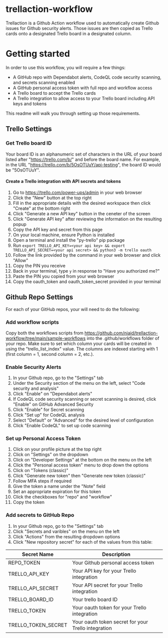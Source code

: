 # trellaction-workflow
Trellaction is a Github Action workflow used to automatically create Github issues for Github security alerts. Those issues are then copied as Trello cards onto a designated Trello board in a designated column.

# Getting started
In order to use this workflow, you will require a few things:
- A GitHub repo with Dependabot alerts, CodeQL code security scanning, and secrets scanning enabled
- A GitHub personal access token with full repo and workflow access
- A Trello board to accept the Trello cards
- A Trello integration to allow access to your Trello board including API keys and tokens

This readme will walk you through setting up those requirements.

## Trello Settings
### Get Trello board ID
Your board ID is an alphanumeric set of characters in the URL of your board listed after "https://trello.com/b/" and before the board name.  For example, in the URL "https://trello.com/b/5OsOTUuY/api-testing", the board ID would be "5OsOTUuY". 

#### Create a Trello integration with API secrets and tokens
1. Go to https://trello.com/power-ups/admin in your web browser
2. Click the "New" button at the top right
3. Fill in the appropriate details with the desired workspace then click "Create" at the bottom right
4. Click "Generate a new API key" button in the ceneter of the screen
5. Click "Generate API key" after reviewing the information on the resulting popup
6. Copy the API key and secret from this page
7. On your local machine, ensure Python is installed
8. Open a terminal and install the "py-trello" pip package 
9. Run `export TRELLO_API_KEY=<your api key> && export TRELLO_API_SECRET=<your api secret> && python3 -m trello oauth`
10. Follow the link provided by the command in your web browser and click "Allow"
11. Copy the PIN you receive
12. Back in your terminal, type `y` in response to "Have you authorized me?"
13. Paste the PIN you copied from your web browser
14. Copy the oauth_token and oauth_token_secret provided in your terminal

## Github Repo Settings
For each of your GitHub repos, your will need to do the following:

### Add workflow scripts
Copy both the workflows scripts from https://github.com/niaid/trellaction-workflow/tree/main/sample-workflows into the .github/workflows folder of your repo.  Make sure to set which column your cards will be created in using the "trello_list_index" value.  The columns are indexed starting with 1 (first column = 1, second column = 2, etc.).

### Enable Security Alerts
1. In your Github repo, go to the "Settings" tab
2. Under the Security section of the menu on the left, select "Code security and analysis"
3. Click "Enable" on "Dependabot alerts"
4. If CodeQL code security scanning or secret scanning is desired, click "Enable" on GitHub Advanced Security
5. Click "Enable" for Secret scanning
6. Click "Set up" for CodeQL analysis
7. Select "Default" or "Advanced" for the desired level of configuration
8. Click "Enable CodeQL" to set up code scanning

### Set up Personal Access Token
1. Click on your profile picture at the top right
2. Click on "Settings" on the dropdown
3. Click on "Developer Settings" at the bottom on the menu on the left
4. Click the "Personal access token" menu to drop down the options
5. Click on "Tokens (classic)"
6. Click "Generate new token" then "Generate new token (classic)"
7. Follow MFA steps if required
8. Give the token a name under the "Note" field
9. Set an appropriate expiration for this token
10. Click the checkboxes for "repo" and "workflow"
11. Copy the token

### Add secrets to GitHub Repo
1. In your Github repo, go to the "Settings" tab
2. Click "Secrets and varibles" on the menu on the left 
3. Click "Actions" from the resulting dropdown options
4. Click "New repository secret" for each of the values from this table:
   
| Secret Name         | Description                                         | 
|---------------------|-----------------------------------------------------|
| REPO_TOKEN          | Your Github personal access token                   |
| TRELLO_API_KEY      | Your API key for your Trello integration            |
| TRELLO_API_SECRET   | Your API secret for your Trello integration         |
| TRELLO_BOARD_ID     | Your trello board ID                                |
| TRELLO_TOKEN        | Your oauth token for your Trello integration        | 
| TRELLO_TOKEN_SECRET | Your oauth token secret for your Trello integration |
